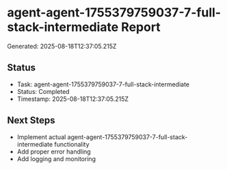 # agent-agent-1755379759037-7-full-stack-intermediate Report

Generated: 2025-08-18T12:37:05.215Z

## Status
- Task: agent-agent-1755379759037-7-full-stack-intermediate
- Status: Completed
- Timestamp: 2025-08-18T12:37:05.215Z

## Next Steps
- Implement actual agent-agent-1755379759037-7-full-stack-intermediate functionality
- Add proper error handling
- Add logging and monitoring
